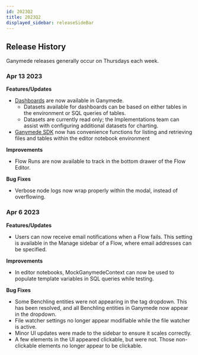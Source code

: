 ```yaml
---
id: 2023Q2
title: 2023Q2
displayed_sidebar: releaseSideBar
---
```


## Release History

Ganymede releases generally occur on Thursdays each week.

### Apr 13 2023

**Features/Updates**
- [Dashboards](../Dashboards.mdx) are now available in Ganymede. 
  - Datasets available for dashboards can be based on either tables in the environment or SQL queries of tables.  
  - Datasets are currently read only; the Implementations team can assist with configuring additional datasets for charting.
- [Ganymede SDK](../NodeEditorFunctions.mdx) now has convenience functions for listing and retrieving files and tables within the editor notebook environment

**Improvements**
- Flow Runs are now available to track in the bottom drawer of the Flow Editor.

**Bug Fixes**
- Verbose node logs now wrap properly within the modal, instead of overflowing.

### Apr 6 2023

**Features/Updates**
- Users can now receive email notifications when a Flow fails. This setting is available in the Manage sidebar of a Flow, where email addresses can be specified.

**Improvements**
- In editor notebooks, MockGanymedeContext can now be used to populate template variables in SQL queries while testing.

**Bug Fixes**
- Some Benchling entities were not appearing in the tag dropdown. This has been resolved, and all Benchling entities in Ganymede now appear in the dropdown.
- File watcher settings no longer appear modifiable while the file watcher is active.
- Minor UI updates were made to the sidebar to ensure it scales correctly.
- A few elements in the UI appeared clickable, but were not. Those non-clickable elements no longer appear to be clickable.

